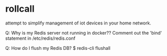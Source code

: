 # rollcall
attempt to simplify management of iot devices in your home network.

Q: Why is my Redis server not running in docker??
Comment out the 'bind' statement in /etc/redis/redis.conf

Q: How do I flush my Redis DB?
$ redis-cli flushall
